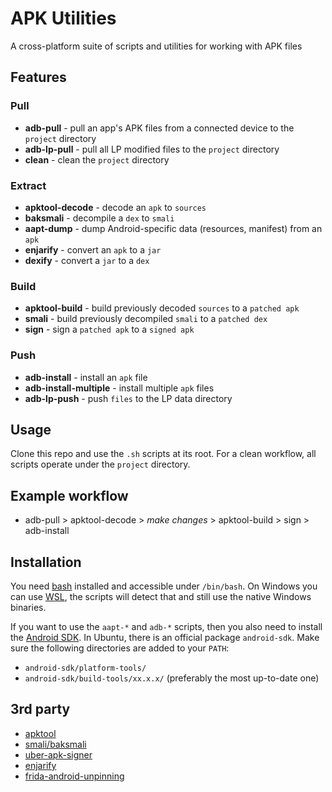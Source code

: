 # APK Utilities
A cross-platform suite of scripts and utilities for working with APK files

## Features
### Pull
* __adb-pull__ - pull an app's APK files from a connected device to the `project` directory
* __adb-lp-pull__ - pull all LP modified files to the `project` directory
* __clean__ - clean the `project` directory 
### Extract
* __apktool-decode__ - decode an `apk` to `sources`
* __baksmali__ - decompile a `dex` to `smali`
* __aapt-dump__ - dump Android-specific data (resources, manifest) from an `apk`
* __enjarify__ - convert an `apk` to a `jar`
* __dexify__ - convert a `jar` to a `dex`
### Build
* __apktool-build__ - build previously decoded `sources` to a `patched apk` 
* __smali__ - build previously decompiled `smali` to a `patched dex`
* __sign__ - sign a `patched apk` to a `signed apk`
### Push
* __adb-install__ - install an `apk` file
* __adb-install-multiple__ - install multiple `apk` files
* __adb-lp-push__ - push `files` to the LP data directory

## Usage
Clone this repo and use the `.sh` scripts at its root. For a clean workflow, all scripts operate under the `project` directory.

## Example workflow
* adb-pull > apktool-decode > *make changes* > apktool-build > sign > adb-install

## Installation
You need [bash](https://www.gnu.org/software/bash/) installed and accessible under `/bin/bash`. On Windows you can use [WSL](https://docs.microsoft.com/en-us/windows/wsl/), the scripts will detect that and still use the native Windows binaries.

If you want to use the `aapt-*` and `adb-*` scripts, then you also need to install the [Android SDK](https://developer.android.com/studio/#downloads
). In Ubuntu, there is an official package `android-sdk`. Make sure the following directories are added to your `PATH`:
* `android-sdk/platform-tools/`
* `android-sdk/build-tools/xx.x.x/` (preferably the most up-to-date one)

## 3rd party
* [apktool](https://github.com/iBotPeaches/Apktool)
* [smali/baksmali](https://github.com/JesusFreke/smali)
* [uber-apk-signer](https://github.com/patrickfav/uber-apk-signer)
* [enjarify](https://github.com/Storyyeller/enjarify)
* [frida-android-unpinning](https://github.com/httptoolkit/frida-android-unpinning)
